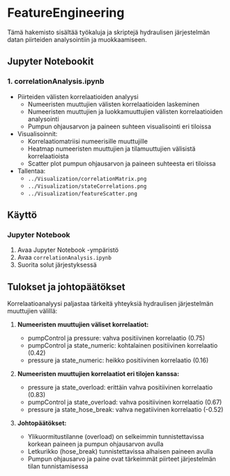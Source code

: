 # FeatureEngineering

Tämä hakemisto sisältää työkaluja ja skriptejä hydraulisen järjestelmän datan piirteiden analysointiin ja muokkaamiseen.

## Jupyter Notebookit

### 1. correlationAnalysis.ipynb
- Piirteiden välisten korrelaatioiden analyysi
  * Numeeristen muuttujien välisten korrelaatioiden laskeminen
  * Numeeristen muuttujien ja luokkamuuttujien välisten korrelaatioiden analysointi
  * Pumpun ohjausarvon ja paineen suhteen visualisointi eri tiloissa
- Visualisoinnit:
  * Korrelaatiomatriisi numeerisille muuttujille
  * Heatmap numeeristen muuttujien ja tilamuuttujien välisistä korrelaatioista
  * Scatter plot pumpun ohjausarvon ja paineen suhteesta eri tiloissa
- Tallentaa:
  * `../Visualization/correlationMatrix.png`
  * `../Visualization/stateCorrelations.png`
  * `../Visualization/featureScatter.png`

## Käyttö

### Jupyter Notebook
1. Avaa Jupyter Notebook -ympäristö
2. Avaa `correlationAnalysis.ipynb`
3. Suorita solut järjestyksessä

## Tulokset ja johtopäätökset

Korrelaatioanalyysi paljastaa tärkeitä yhteyksiä hydraulisen järjestelmän muuttujien välillä:

1. **Numeeristen muuttujien väliset korrelaatiot:**
   - pumpControl ja pressure: vahva positiivinen korrelaatio (0.75)
   - pumpControl ja state_numeric: kohtalainen positiivinen korrelaatio (0.42)
   - pressure ja state_numeric: heikko positiivinen korrelaatio (0.16)

2. **Numeeristen muuttujien korrelaatiot eri tilojen kanssa:**
   - pressure ja state_overload: erittäin vahva positiivinen korrelaatio (0.83)
   - pumpControl ja state_overload: vahva positiivinen korrelaatio (0.67)
   - pressure ja state_hose_break: vahva negatiivinen korrelaatio (-0.52)

3. **Johtopäätökset:**
   - Ylikuormitustilanne (overload) on selkeimmin tunnistettavissa korkean paineen ja pumpun ohjausarvon avulla
   - Letkurikko (hose_break) tunnistettavissa alhaisen paineen avulla
   - Pumpun ohjausarvo ja paine ovat tärkeimmät piirteet järjestelmän tilan tunnistamisessa
